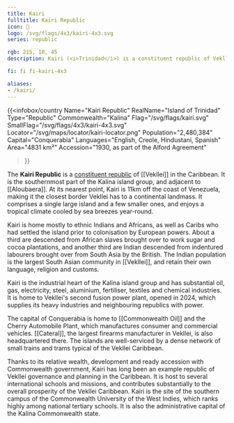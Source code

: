 ```yaml
---
title: Kairi
fulltitle: Kairi Republic
icon: 🌲
logo: /svg/flags/4x3/kairi-4x3.svg
series: republic

rgb: 215, 18, 45
description: Kairi (<i>Trinidad</i>) is a constituent republic of Vekllei located in the Lesser Antilles of the Caribbean Sea.

fi: fi fi-kairi-4x3

aliases:
- /kairi/
---
```

{{<infobox/country
	 Name="Kairi Republic"
	 RealName="Island of Trinidad"
	 Type="Republic"
	 Commonwealth="Kalina"
	 Flag="/svg/flags/kairi.svg"
	 SmallFlag="/svg/flags/4x3/kairi-4x3.svg"
	 Locator="/svg/maps/locator/kairi-locator.png"
	 Population="2,480,384"
	 Capital="Conquerabia"
	 Languages="English, Creole, Hindustani, Spanish"
	 Area="4831 km²"
	 Accession="1930, as part of the Alford Agreement"
 >}}

The <span class="fi fi-kairi-4x3"></span> **Kairi Republic** is a [constituent republic](/republics/) of [[Vekllei]] in the Caribbean. It is the southernmost part of the Kalina island group, and adjacent to [[Aloubaera]]. At its nearest point, Kairi is 11km off the coast of Venezuela, making it the closest border Vekllei has to a continental landmass. It comprises a single large island and a few smaller ones, and enjoys a tropical climate cooled by sea breezes year-round.

Kairi is home mostly to ethnic Indians and Africans, as well as Caribs who had settled the island prior to colonisation by European powers. About a third are descended from African slaves brought over to work sugar and cocoa plantations, and another third are Indian descended from indentured labourers brought over from South Asia by the British. The Indian population is the largest South Asian community in [[Vekllei]], and retain their own language, religion and customs.

Kairi is the industrial heart of the Kalina island group and has substantial oil, gas, electricity, steel, aluminium, fertiliser, textiles and chemical industries. It is home to Vekllei's second fusion power plant, opened in 2024, which supplies its heavy industries and neighbouring republics with power.

The capital of Conquerabia is home to [[Commonwealth Oil]] and the Cherry Automobile Plant, which manufactures consumer and commercial vehicles. [[Cateral]], the largest firearms manufacturer in Vekllei, is also headquartered there. The islands are well-serviced by a dense network of small trains and trams typical of the Vekllei Caribbean.

Thanks to its relative wealth, development and ready accession with Commonwealth government, Kairi has long been an example republic of Vekllei governance and planning in the Caribbean. It is host to several international schools and missions, and contributes substantially to the overall prosperity of the Vekllei Caribbean. Kairi is the site of the southern campus of the Commonwealth University of the West Indies, which ranks highly among national tertiary schools. It is also the administrative capital of the Kalina Commonwealth state.



